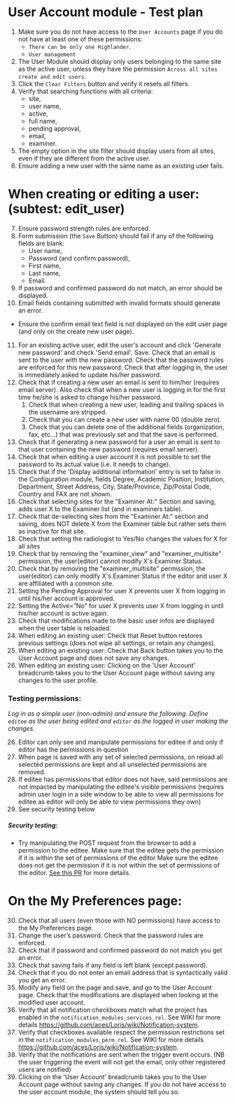 User Account module - Test plan
===============================

1. Make sure you do not have access to the `User Accounts` page if you do not have at least one of these permissions:
      - `There can be only one Highlander`.
      - `User management`
2. The User Module should display only users belonging to the same site as the active user, unless they have the permission `Across all sites create and edit users`.
3. Click the `Clear Filters` button and verify it resets all filters.
4. Verify that searching functions with all criteria: 
    * site, 
    * user name, 
    * active, 
    * full name, 
    * pending approval, 
    * email,
    * examiner. 
5. The empty option in the site filter should display users from all sites, even if they are different from the active user.
6. Ensure adding a new user with the same name as an existing user fails.

When creating or editing a user: (subtest: edit_user)
========================================================

7. Ensure password strength rules are enforced.
8. Form submission (the `Save` Button) should fail if any of the following fields are blank:
      - User name,
      - Password (and confirm password),
      - First name,
      - Last name,
      - Email.
9. If password and confirmed password do not match, an error should be displayed.
10. Email fields containing submitted with invalid formats should generate an error. 
     
* Ensure the confirm email text field is not displayed on the edit user page (and only on the create new user page).

11. For an existing active user, edit the user's account and click 'Generate new password' and check 'Send email'.
    Save. Check that an email is sent to the user with the new password. Check that the password rules are enforced 
    for this new password. Check that after logging in, the user is immediately asked to update his/her password.
12. Check that if creating a new user an email is sent to him/her (requires email server). Also check that when a new
    user is logging in for the first time he/she is asked to change his/her password.
    1. Check that when creating a new user, leading and trailing spaces in the username are stripped.
    2. Check that you can create a new user with name 00 (double zero).
    3. Check that you can delete one of the additional fields (organization, fax, etc...) that was previously set and that the save is performed.
13. Check that if generating a new password for a user an email is sent to that user containing the new password (requires
    email server).
14. Check that when editing a user account it is not possible to set the password to its actual value (i.e. it needs to change).
15. Check that if the 'Display additional information' entry is set to false in the Configuration module, fields Degree,
    Academic Position, Institution, Department, Street Address, City, State/Province, Zip/Postal Code, Country and 
    FAX are not shown.
16. Check that selecting sites for the "Examiner At:" Section and saving, adds user X to the Examiner list (and in examiners table).
17. Check that de-selecting sites from the "Examiner At:" section and saving, does NOT delete X from the Examiner table but rather sets them as inactive for that site.
18. Check that setting the radiologist to Yes/No changes the values for X for all sites
19. Check that by removing the "examiner_view" and "examiner_multisite" permission, the user(editor) cannot modify X's Examiner Status.
20. Check that by removing the "examiner_multisite" permission, the user(editor) can only modify X's Examiner Status if the editor and user X are affiliated with a common site.
20. Setting the Pending Approval for user X prevents user X from logging in until his/her account is approved.
21. Setting the Active=”No” for user X prevents user X from logging in until his/her account is active again.
22. Check that modifications made to the basic user infos are displayed when the user table is reloaded.
23. When editing an existing user: Check that Reset button restores previous settings (does not wipe all settings, or
    retain any changes).
24. When editing an existing user: Check that Back button takes you to the User Account page and does not save any
    changes. 
25. When editing an existing user: Clicking on the 'User Account' breadcrumb takes you to the User Account page
    without saving any changes to the user profile.
    
### Testing permissions:
*Log in as a simple user (non-admin) and ensure the following. Define `editee` as the user being edited and `editor` as the logged in user making the changes.*

26. Editor can only see and manipulate permissions for editee if and only if editor has the permissions in question
27. When page is saved with any set of selected permissions, on reload all selected permissions are kept and all unselected permissions are removed.
28. If editee has permissions that editor does not have, said permissions are not impacted by manipulating the editee's visible permissions (requires admin user login in a side window to be able to view all permissions for editee as editor will only be able to view permissions they own)
29. See security testing below

##### Security testing:
 - Try manipulating the POST request from the browser to add a permission to the editee. Make sure that the editee gets the permission if it is within the set of permissions of the editor Make sure the editee does not get the permission if it is not within the set of permissions of the editor. [See this PR](https://github.com/aces/Loris/pull/3818#issuecomment-408882440) for more details.

On the My Preferences page:
==========================

30. Check that all users (even those with NO permissions) have access to the My Preferences page.
31. Change the user’s password.  Check that the password rules are enforced.
32. Check that if password and confirmed password do not match you get an error.
33. Check that saving fails if any field is left blank (except password).
34. Check that if you do not enter an email address that is syntactically valid you get an error.
35. Modify any field on the page and save, and go to the User Account page. Check that the modifications are
    displayed when looking at the modified user account.  
36. Verify that all notification checkboxes match what the project has enabled in the `notification_modules_services_rel`. See WIKI for more details https://github.com/aces/Loris/wiki/Notification-system.
37. Verify that checkboxes available respect the permission restrictions set in the `notification_modules_perm_rel`. See WIKI for more details https://github.com/aces/Loris/wiki/Notification-system.
38. Verify that the notifications are sent when the trigger event occurs. (NB the user triggering the event will not get the email, only other registered users are notified)
39. Clicking on the 'User Account' breadcrumb takes you to the User Account page without saving any changes. If you do not have access to the user account module, the system should tell you so.
